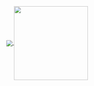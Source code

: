 <a>
  <a href="https://github.com/KNZodiac24?tab=repositories">
    <img align="center" src="https://github-readme-stats.vercel.app/api?username=KNZodiac24&theme=blue-green&show_icons=true" />
  </a>
  <a href="https://github.com/KNZodiac24?tab=repositories">
    <img height=195 align="center" src="https://github-readme-stats.vercel.app/api/top-langs/?username=KNZodiac24&layout=compact&theme=dark" />
  </a>
</a>
<!--
**KNZodiac24/KNZodiac24** is a ✨ _special_ ✨ repository because its `README.md` (this file) appears on your GitHub profile.

Here are some ideas to get you started:

- 🔭 I’m currently working on ...
- 🌱 I’m currently learning ...
- 👯 I’m looking to collaborate on ...
- 🤔 I’m looking for help with ...
- 💬 Ask me about ...
- 📫 How to reach me: ...
- 😄 Pronouns: ...
- ⚡ Fun fact: ...
-->
